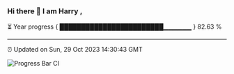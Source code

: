 ### Hi there 👋 I am Harry , 

⏳ Year progress { ████████████████████████▁▁▁▁▁▁ } 82.63 %

---

⏰ Updated on Sun, 29 Oct 2023 14:30:43 GMT

![Progress Bar CI](https://github.com/duykhang68/duykhang68/workflows/Progress%20Bar%20CI/badge.svg)
